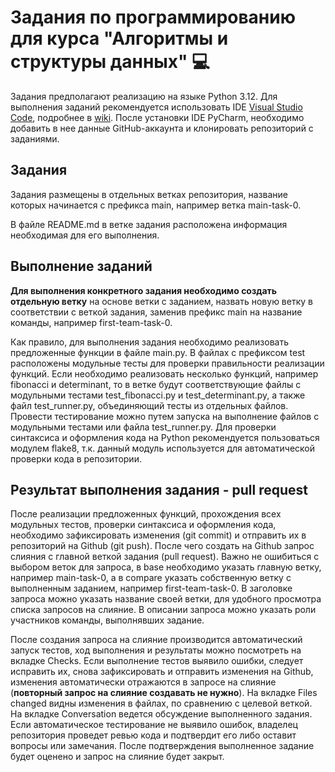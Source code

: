 # Задания по программированию для курса "Алгоритмы и структуры данных" 💻

Задания предполагают реализацию на языке Python 3.12. Для выполнения заданий рекомендуется использовать IDE [Visual Studio Code](https://code.visualstudio.com/), подробнее в [wiki](https://github.com/hse-algo-24-owl/docs-owl/wiki). После установки IDE PyCharm, необходимо добавить в нее данные GitHub-аккаунта и клонировать репозиторий с заданиями.

## Задания
Задания размещены в отдельных ветках репозитория, название которых начинается с префикса main, например ветка main-task-0.

В файле README.md в ветке задания расположена информация необходимая для его выполнения.
## Выполнение заданий
**Для выполнения конкретного задания необходимо создать отдельную ветку** на основе ветки с заданием, назвать новую ветку в соответствии с веткой задания, заменив префикс main на название команды, например first-team-task-0.

Как правило, для выполнения задания необходимо реализовать предложенные функции в файле main.py. В файлах с префиксом test расположены модульные тесты для проверки правильности реализации функций. Если необходимо реализовать несколько функций, например fibonacci и determinant, то в ветке будут соответствующие файлы с модульными тестами test_fibonacci.py и test_determinant.py, а также файл test_runner.py, объединяющий тесты из отдельных файлов. Провести тестирование можно путем запуска на выполнение файлов с модульными тестами или файла test_runner.py. Для проверки синтаксиса и оформления кода на Python рекомендуется пользоваться модулем flake8, т.к. данный модуль используется для автоматической проверки кода в репозитории.
## Результат выполнения задания - pull request
После реализации предложенных функций, прохождения всех модульных тестов, проверки синтаксиса и оформления кода, необходимо зафиксировать изменения (git commit) и отправить их в репозиторий на Github (git push). После чего создать на Github запрос слияния с главной веткой задания (pull request). Важно не ошибиться с выбором веток для запроса, в base необходимо указать главную ветку, например main-task-0, а в compare указать собственную ветку с выполненным заданием, например first-team-task-0. В заголовке запроса можно указать название своей ветки, для удобного просмотра списка запросов на слияние. В описании запроса можно указать роли участников команды, выполнявших задание.

После создания запроса на слияние производится автоматический запуск тестов, ход выполнения и результаты можно посмотреть на вкладке Checks. Если выполнение тестов выявило ошибки, следует исправить их, снова зафиксировать и отправить изменения на Github, изменения автоматически отражаются в запросе на слияние (**повторный запрос на слияние создавать не нужно**). На вкладке Files changed видны изменения в файлах, по сравнению с целевой веткой. На вкладке Conversation ведется обсуждение выполненного задания. Если автоматическое тестирование не выявило ошибок, владелец репозитория проведет ревью кода и подтвердит его либо оставит вопросы или замечания. После подтверждения выполненное задание будет оценено и запрос на слияние будет закрыт.
